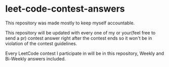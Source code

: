# leet-code-contest-answers
This repository was made mostly to keep myself accountable.

This repository will be updated with every one of my or your(feel free to send a pr) contest answer right after the contest ends so it won't be in violation of the contest guidelines.

Every LeetCode contest I participate in will be in this repository, Weekly and Bi-Weekly answers included.
